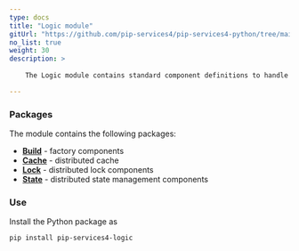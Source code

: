 ```yaml
---
type: docs
title: "Logic module"
gitUrl: "https://github.com/pip-services4/pip-services4-python/tree/main/pip-services4-logic-python"
no_list: true
weight: 30
description: > 
 
    The Logic module contains standard component definitions to handle complex business transactions.

---
```



### Packages

The module contains the following packages:

- [**Build**](build) - factory components
- [**Cache**](cache) - distributed cache
- [**Lock**](lock) -  distributed lock components
- [**State**](state) -  distributed state management components



### Use

Install the Python package as
```bash
pip install pip-services4-logic
```

